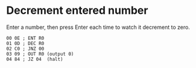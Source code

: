 # Decrement entered number

Enter a number, then press Enter each time to watch it decrement to zero.

```assembly
00 0E ; ENT R0
01 0D ; DEC R0
02 C0 ; JNZ 00
03 09 ; OUT R0 (output 0)
04 84 ; JZ 04  (halt)
```